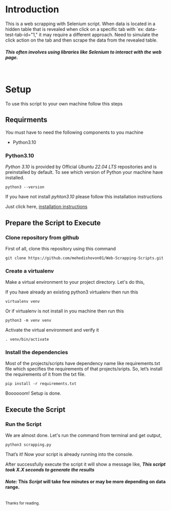 # Introduction
This is a web scrapping with Selenium script. When data is located in a hidden table that is revealed when click on a specific tab with `ex: data-test-tab-id="1," it may require a different approach. Need to simulate the click action on the tab and then scrape the data from the revealed table.

#### _This often involves using libraries like Selenium to interact with the web page._
<br />

# Setup
To use this script to your own machine follow this steps

## Requirments

_You_ must have to need the following components to you machine
* Python3.10

### Python3.10

_Python 3.10_ is provided by Official _Ubuntu 22.04 LTS_ repositories and is preinstalled by default. To see which version of Python your machine have installed.

    python3 --version

If you have not install _pyhton3.10_ please follow this installation instructions

Just click here, [installation instructions](https://www.python.org/downloads/)
    

## Prepare the Script to Execute

### Clone repository from github

First of all, clone this repository using this command

    git clone https://github.com/mehedishovon01/Web-Scrapping-Scripts.git

### Create a virtualenv

Make a virtual environment to your project directory. Let's do this,

If you have already an existing python3 virtualenv then run this

    virtualenv venv

Or if virtualenv is not install in you machine then run this

    python3 -m venv venv
    
Activate the virtual environment and verify it

    . venv/bin/activate

### Install the dependencies

Most of the projects/scripts have dependency name like requirements.txt file which specifies the requirements of that projects/sripts. So, let’s install the requirements of it from the txt file.

    pip install -r requirements.txt

Boooooom! Setup is done.

## Execute the Script

### Run the Script
We are almost done. Let's run the command from terminal and get output,

    python3 scrapping.py

That’s it! Now your script is already running into the console.

After successfully execute the script it will show a message like, **_This script took X.X seconds to generate the results_**
#### _Note:_ This _Script_ will take few minutes or may be more depending on data range.
<br/>
<sub> Thanks for reading. </sub>
